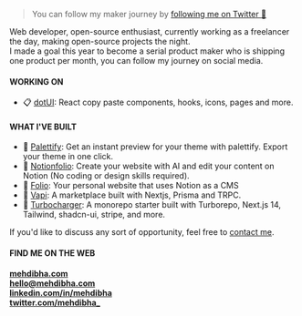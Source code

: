 > You can follow my maker journey by [following me on Twitter 💌](https://www.twitter.com/mehdibha_)

Web developer, open-source enthusiast, currently working as a freelancer the day, making open-source projects the night. 
<br/>
I made a goal this year to become a serial product maker who is shipping one product per month, you can follow my journey on social media.

#### WORKING ON
- 📋 [dotUI](https://github.com/mehdibha/dotUI): React copy paste components, hooks, icons, pages and more.

#### WHAT I'VE BUILT
- 🎨 [Palettify](https://github.com/mehdibha/palettify): Get an instant preview for your theme with palettify. Export your theme in one click.
- 📖 [Notionfolio](https://notionfol.io): Create your website with AI and edit your content on Notion (No coding or design skills required).
- 📑 [Folio](https://github.com/mehdibha/notion-portfolio-blog): Your personal website that uses Notion as a CMS
- 🛒 [Vapi](https://github.com/mehdibha/vapi): A marketplace built with Nextjs, Prisma and TRPC.
- 🚀 [Turbocharger](https://github.com/mehdibha/turbocharger): A monorepo starter built with Turborepo, Next.js 14, Tailwind, shadcn-ui, stripe, and more.
  
If you'd like to discuss any sort of opportunity, feel free to [contact me](mailto:hello@mehdibha.com).

#### FIND ME ON THE WEB
**<a href="https://www.mehdibha.com">mehdibha.com</a>**<br/>
**hello@mehdibha.com**<br/>
**<a href="https://www.linkedin.com/in/mehdibha/">linkedin.com/in/mehdibha</a>**<br/>
**<a href="https://twitter.com/mehdibha_">twitter.com/mehdibha_</a>**
